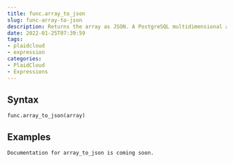 ```yaml
---
title: func.array_to_json
slug: func-array-to-json
description: Returns the array as JSON. A PostgreSQL multidimensional array becomes a JSON array of arrays.
date: 2022-01-25T07:39:59
tags:
- plaidcloud
- expression
categories:
- PlaidCloud
- Expressions
---
```



## Syntax



```
func.array_to_json(array)
```


## Examples



```
Documentation for array_to_json is coming soon.
```
